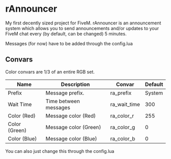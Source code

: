 # rAnnouncer
My first decently sized project for FiveM. rAnnouncer is an announcement system which allows you to send announcements and/or updates to your FiveM chat every (by default, can be changed) 5 minutes.

Messages (for now) have to be added through the config.lua

## Convars

Color convars are 1/3 of an entire RGB set.

| Name          | Description           | Convar       | Default |
|---------------|-----------------------|--------------|---------|
| Prefix        | Message prefix.       | ra_prefix    |  System |
| Wait Time     | Time between messages | ra_wait_time | 300     |
| Color (Red)   | Message color (Red)   | ra_color_r   | 255     |
| Color (Green) | Message color (Green) | ra_color_g   | 0       |
| Color (Blue)  | Message color (Blue)  | ra_color_b   | 0       |

You can also just change this through the config.lua
